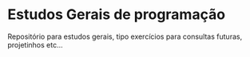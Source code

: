 # Estudos Gerais de programação
 Repositório para estudos gerais, tipo exercícios para consultas futuras, projetinhos etc...
